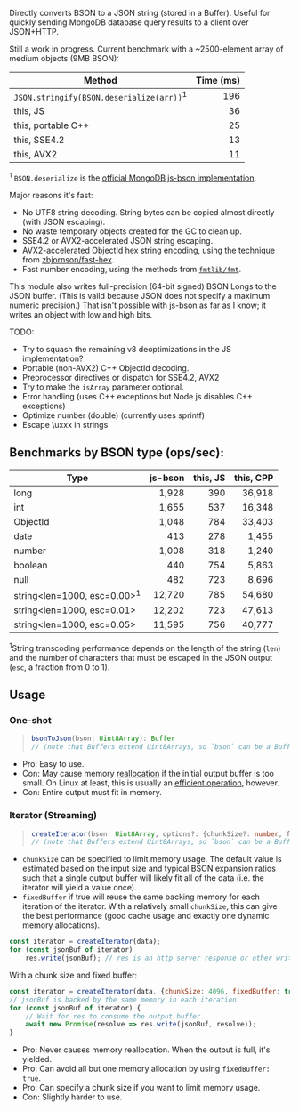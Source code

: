 Directly converts BSON to a JSON string (stored in a Buffer). Useful for quickly
sending MongoDB database query results to a client over JSON+HTTP.

Still a work in progress. Current benchmark with a ~2500-element array of
medium objects (9MB BSON):

| Method | Time (ms) |
| ------ | --------: |
| `JSON.stringify(BSON.deserialize(arr))`<sup>1</sup> | 196 |
| this, JS | 36 |
| this, portable C++ | 25 |
| this, SSE4.2 | 13 |
| this, AVX2 | 11 |

<sup>1</sup> `BSON.deserialize` is the [official MongoDB js-bson implementation](https://github.com/mongodb/js-bson).

Major reasons it's fast:
* No UTF8 string decoding. String bytes can be copied almost directly (with JSON
  escaping).
* No waste temporary objects created for the GC to clean up.
* SSE4.2 or AVX2-accelerated JSON string escaping.
* AVX2-accelerated ObjectId hex string encoding, using the technique from
  [zbjornson/fast-hex](https://github.com/zbjornson/fast-hex).
* Fast number encoding, using the methods from [`fmtlib/fmt`](https://github.com/fmtlib/fmt).

This module also writes full-precision (64-bit signed) BSON Longs to the JSON
buffer. (This is vaild because JSON does not specify a maximum numeric
precision.) That isn't possible with js-bson as far as I know; it writes an
object with low and high bits.

TODO:
* Try to squash the remaining v8 deoptimizations in the JS implementation?
* Portable (non-AVX2) C++ ObjectId decoding.
* Preprocessor directives or dispatch for SSE4.2, AVX2
* Try to make the `isArray` parameter optional.
* Error handling (uses C++ exceptions but Node.js disables C++ exceptions)
* Optimize number (double) (currently uses sprintf)
* Escape \\uxxx in strings

## Benchmarks by BSON type (ops/sec):

| Type | js-bson | this, JS | this, CPP |
| ---- | ---: | ---: | ---: |
| long | 1,928 | 390 | 36,918
| int | 1,655 | 537 | 16,348
| ObjectId | 1,048 | 784 | 33,403
| date | 413 | 278 | 1,455
| number | 1,008 | 318 | 1,240
| boolean | 440 | 754 | 5,863
| null | 482 | 723 | 8,696
| string\<len=1000, esc=0.00><sup>1</sup> | 12,720 | 785 | 54,680
| string\<len=1000, esc=0.01> | 12,202 | 723 | 47,613
| string\<len=1000, esc=0.05> | 11,595 | 756 | 40,777

<sup>1</sup>String transcoding performance depends on the length of the string
(`len`) and the number of characters that must be escaped in the JSON output
(`esc`, a fraction from 0 to 1).

## Usage

### One-shot

> ```ts
> bsonToJson(bson: Uint8Array): Buffer
> // (note that Buffers extend Uint8Arrays, so `bson` can be a Buffer)
> ```

* Pro: Easy to use.
* Con: May cause memory [reallocation](https://en.cppreference.com/w/c/memory/realloc)
  if the initial output buffer is too small. On Linux at least, this is usually
  an [efficient operation](http://blog.httrack.com/blog/2014/04/05/a-story-of-realloc-and-laziness/),
  however.
* Con: Entire output must fit in memory.

### Iterator (Streaming)

> ```ts
> createIterator(bson: Uint8Array, options?: {chunkSize?: number, fixedBuffer?: boolean}): Iterator<Buffer>
> // (note that Buffers extend Uint8Arrays, so `bson` can be a Buffer)
> ```

* `chunkSize` can be specified to limit memory usage. The default value is
  estimated based on the input size and typical BSON expansion ratios such that
  a single output buffer will likely fit all of the data (i.e. the iterator will
  yield a value once).
* `fixedBuffer` if true will reuse the same backing memory for each iteration of
  the iterator. With a relatively small `chunkSize`, this can give the best
  performance (good cache usage and exactly one dynamic memory allocations).

```js
const iterator = createIterator(data);
for (const jsonBuf of iterator)
    res.write(jsonBuf); // res is an http server response or other writable stream
```
With a chunk size and fixed buffer:
```js
const iterator = createIterator(data, {chunkSize: 4096, fixedBuffer: true});
// jsonBuf is backed by the same memory in each iteration.
for (const jsonBuf of iterator) {
    // Wait for res to consume the output buffer.
    await new Promise(resolve => res.write(jsonBuf, resolve));
}
```

* Pro: Never causes memory reallocation. When the output is full, it's yielded.
* Pro: Can avoid all but one memory allocation by using `fixedBuffer: true`.
* Pro: Can specify a chunk size if you want to limit memory usage.
* Con: Slightly harder to use.
